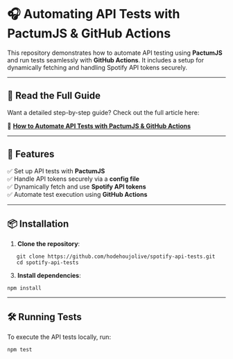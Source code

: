 # 🎧 Automating API Tests with PactumJS & GitHub Actions  

This repository demonstrates how to automate API testing using **PactumJS** and run tests seamlessly with **GitHub Actions**. It includes a setup for dynamically fetching and handling Spotify API tokens securely.  

---

## 📖 Read the Full Guide  

Want a detailed step-by-step guide? Check out the full article here:  

🔗 **[How to Automate API Tests with PactumJS & GitHub Actions](https://medium.com/dev-genius/how-to-create-automated-api-tests-with-pactumjs-and-github-actions-d9488677b590)**  

---

## 🚀 Features  

✅ Set up API tests with **PactumJS**  
✅ Handle API tokens securely via a **config file**  
✅ Dynamically fetch and use **Spotify API tokens**  
✅ Automate test execution using **GitHub Actions**  

---

## 📦 Installation  

1. **Clone the repository**:
```
   git clone https://github.com/hodehoujolive/spotify-api-tests.git
   cd spotify-api-tests
```

3. **Install dependencies**:
```
npm install
```

---

## 🛠 Running Tests
To execute the API tests locally, run:
```
npm test
```
